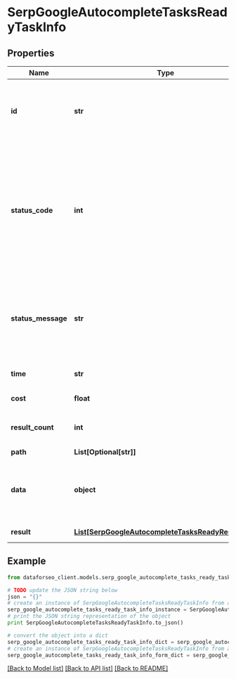 # SerpGoogleAutocompleteTasksReadyTaskInfo


## Properties

Name | Type | Description | Notes
------------ | ------------- | ------------- | -------------
**id** | **str** | task identifier unique task identifier in our system in the UUID format | [optional] 
**status_code** | **int** | status code of the task generated by DataForSEO, can be within the following range: 10000-60000 you can find the full list of the response codes here | [optional] 
**status_message** | **str** | informational message of the task you can find the full list of general informational messages here | [optional] 
**time** | **str** | execution time, seconds | [optional] 
**cost** | **float** | total tasks cost, USD | [optional] 
**result_count** | **int** | number of elements in the result array | [optional] 
**path** | **List[Optional[str]]** | URL path | [optional] 
**data** | **object** | contains the same parameters that you specified in the POST request | [optional] 
**result** | [**List[SerpGoogleAutocompleteTasksReadyResultInfo]**](SerpGoogleAutocompleteTasksReadyResultInfo.md) | array of results | [optional] 

## Example

```python
from dataforseo_client.models.serp_google_autocomplete_tasks_ready_task_info import SerpGoogleAutocompleteTasksReadyTaskInfo

# TODO update the JSON string below
json = "{}"
# create an instance of SerpGoogleAutocompleteTasksReadyTaskInfo from a JSON string
serp_google_autocomplete_tasks_ready_task_info_instance = SerpGoogleAutocompleteTasksReadyTaskInfo.from_json(json)
# print the JSON string representation of the object
print SerpGoogleAutocompleteTasksReadyTaskInfo.to_json()

# convert the object into a dict
serp_google_autocomplete_tasks_ready_task_info_dict = serp_google_autocomplete_tasks_ready_task_info_instance.to_dict()
# create an instance of SerpGoogleAutocompleteTasksReadyTaskInfo from a dict
serp_google_autocomplete_tasks_ready_task_info_form_dict = serp_google_autocomplete_tasks_ready_task_info.from_dict(serp_google_autocomplete_tasks_ready_task_info_dict)
```
[[Back to Model list]](../README.md#documentation-for-models) [[Back to API list]](../README.md#documentation-for-api-endpoints) [[Back to README]](../README.md)


